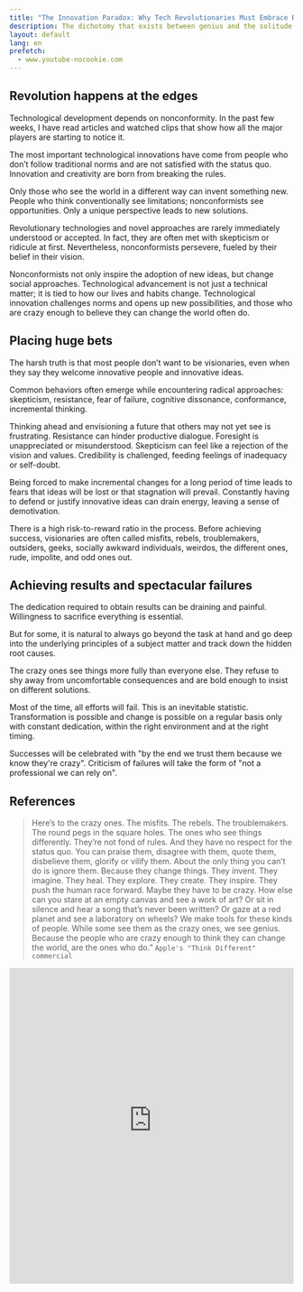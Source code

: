```yaml
---
title: "The Innovation Paradox: Why Tech Revolutionaries Must Embrace Risk"
description: The dichotomy that exists between genius and the solitude of failure
layout: default
lang: en
prefetch:
  - www.youtube-nocookie.com
---
```


## Revolution happens at the edges

Technological development depends on nonconformity. In the past few weeks, I have read articles and watched clips that show how all the major players are starting to notice it.

The most important technological innovations have come from people who don’t follow traditional norms and are not satisfied with the status quo. Innovation and creativity are born from breaking the rules.

Only those who see the world in a different way can invent something new. People who think conventionally see limitations; nonconformists see opportunities. Only a unique perspective leads to new solutions.

Revolutionary technologies and novel approaches are rarely immediately understood or accepted. In fact, they are often met with skepticism or ridicule at first. Nevertheless, nonconformists persevere, fueled by their belief in their vision.

Nonconformists not only inspire the adoption of new ideas, but change social approaches. Technological advancement is not just a technical matter; it is tied to how our lives and habits change. Technological innovation challenges norms and opens up new possibilities, and those who are crazy enough to believe they can change the world often do.

## Placing huge bets

The harsh truth is that most people don’t want to be visionaries, even when they say they welcome innovative people and innovative ideas.

Common behaviors often emerge while encountering radical approaches: skepticism, resistance, fear of failure, cognitive dissonance, conformance, incremental thinking.

Thinking ahead and envisioning a future that others may not yet see is frustrating. Resistance can hinder productive dialogue. Foresight is unappreciated or misunderstood. Skepticism can feel like a rejection of the vision and values. Credibility is challenged, feeding feelings of inadequacy or self-doubt.

Being forced to make incremental changes for a long period of time leads to fears that ideas will be lost or that stagnation will prevail. Constantly having to defend or justify innovative ideas can drain energy, leaving a sense of demotivation.

There is a high risk-to-reward ratio in the process. Before achieving success, visionaries are often called misfits, rebels, troublemakers, outsiders, geeks, socially awkward individuals, weirdos, the different ones, rude, impolite, and odd ones out.

## Achieving results and spectacular failures

The dedication required to obtain results can be draining and painful. Willingness to sacrifice everything is essential.

But for some, it is natural to always go beyond the task at hand and go deep into the underlying principles of a subject matter and track down the hidden root causes.

The crazy ones see things more fully than everyone else. They refuse to shy away from uncomfortable consequences and are bold enough to insist on different solutions.

Most of the time, all efforts will fail. This is an inevitable statistic. Transformation is possible and change is possible on a regular basis only with constant dedication, within the right environment and at the right timing.

Successes will be celebrated with "by the end we trust them because we know they're crazy". Criticism of failures will take the form of "not a professional we can rely on".

## References

> Here’s to the crazy ones. The misfits. The rebels. The troublemakers. The round pegs in the square holes. The ones who see things differently. They’re not fond of rules. And they have no respect for the status quo. You can praise them, disagree with them, quote them, disbelieve them, glorify or vilify them. About the only thing you can’t do is ignore them. Because they change things. They invent. They imagine. They heal. They explore. They create. They inspire. They push the human race forward. Maybe they have to be crazy. How else can you stare at an empty canvas and see a work of art? Or sit in silence and hear a song that’s never been written? Or gaze at a red planet and see a laboratory on wheels? We make tools for these kinds of people. While some see them as the crazy ones, we see genius. Because the people who are crazy enough to think they can change the world, are the ones who do.” `Apple's "Think Different" commercial`

<iframe src="https://www.youtube-nocookie.com/embed/edM1SvSz6pc?si=lWwxI_x32StbTOp2" width="100%" height="560" title="DEF CON 32 - If Existing Cyber Vulns Magically Disappeared, What Next - Dr Stefanie Tompkins" allow="accelerometer; autoplay; clipboard-write; encrypted-media; gyroscope; picture-in-picture; web-share" referrerpolicy="strict-origin-when-cross-origin" frameborder="0" allowfullscreen></iframe>
